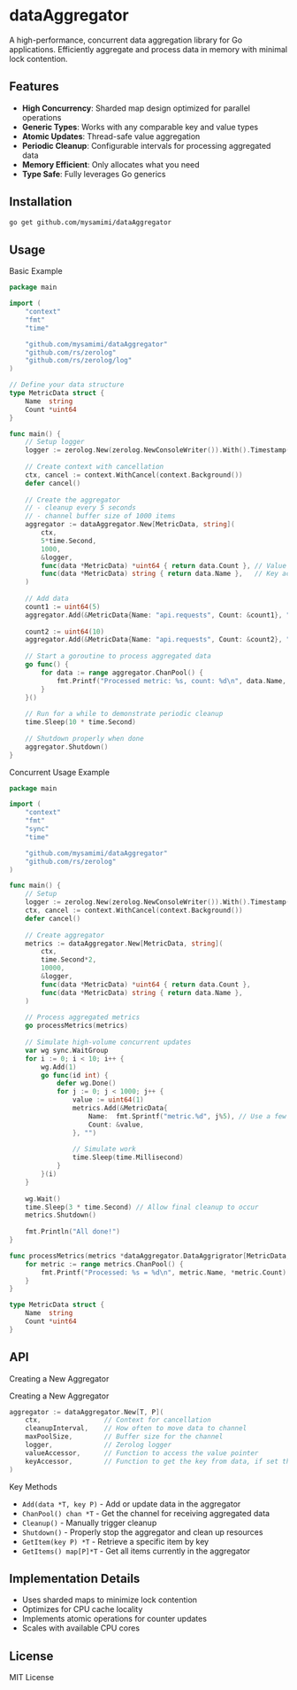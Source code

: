 # dataAggregator


A high-performance, concurrent data aggregation library for Go applications. Efficiently aggregate and process data in memory with minimal lock contention.

## Features

- **High Concurrency**: Sharded map design optimized for parallel operations
- **Generic Types**: Works with any comparable key and value types
- **Atomic Updates**: Thread-safe value aggregation
- **Periodic Cleanup**: Configurable intervals for processing aggregated data
- **Memory Efficient**: Only allocates what you need
- **Type Safe**: Fully leverages Go generics

## Installation

```bash
go get github.com/mysamimi/dataAggregator
```

## Usage
Basic Example

```go
package main

import (
    "context"
    "fmt"
    "time"

    "github.com/mysamimi/dataAggregator"
    "github.com/rs/zerolog"
    "github.com/rs/zerolog/log"
)

// Define your data structure
type MetricData struct {
    Name  string
    Count *uint64
}

func main() {
    // Setup logger
    logger := zerolog.New(zerolog.NewConsoleWriter()).With().Timestamp().Logger()
    
    // Create context with cancellation
    ctx, cancel := context.WithCancel(context.Background())
    defer cancel()
    
    // Create the aggregator
    // - cleanup every 5 seconds
    // - channel buffer size of 1000 items
    aggregator := dataAggregator.New[MetricData, string](
        ctx,
        5*time.Second,
        1000,
        &logger,
        func(data *MetricData) *uint64 { return data.Count }, // Value accessor
        func(data *MetricData) string { return data.Name },   // Key accessor
    )
    
    // Add data
    count1 := uint64(5)
    aggregator.Add(&MetricData{Name: "api.requests", Count: &count1}, "")
    
    count2 := uint64(10)
    aggregator.Add(&MetricData{Name: "api.requests", Count: &count2}, "")
    
    // Start a goroutine to process aggregated data
    go func() {
        for data := range aggregator.ChanPool() {
            fmt.Printf("Processed metric: %s, count: %d\n", data.Name, *data.Count)
        }
    }()
    
    // Run for a while to demonstrate periodic cleanup
    time.Sleep(10 * time.Second)
    
    // Shutdown properly when done
    aggregator.Shutdown()
}
```
Concurrent Usage Example
```go
package main

import (
    "context"
    "fmt"
    "sync"
    "time"

    "github.com/mysamimi/dataAggregator"
    "github.com/rs/zerolog"
)

func main() {
    // Setup
    logger := zerolog.New(zerolog.NewConsoleWriter()).With().Timestamp().Logger()
    ctx, cancel := context.WithCancel(context.Background())
    defer cancel()
    
    // Create aggregator
    metrics := dataAggregator.New[MetricData, string](
        ctx,
        time.Second*2,
        10000,
        &logger,
        func(data *MetricData) *uint64 { return data.Count },
        func(data *MetricData) string { return data.Name },
    )
    
    // Process aggregated metrics
    go processMetrics(metrics)
    
    // Simulate high-volume concurrent updates
    var wg sync.WaitGroup
    for i := 0; i < 10; i++ {
        wg.Add(1)
        go func(id int) {
            defer wg.Done()
            for j := 0; j < 1000; j++ {
                value := uint64(1)
                metrics.Add(&MetricData{
                    Name:  fmt.Sprintf("metric.%d", j%5), // Use a few different metrics
                    Count: &value,
                }, "")
                
                // Simulate work
                time.Sleep(time.Millisecond)
            }
        }(i)
    }
    
    wg.Wait()
    time.Sleep(3 * time.Second) // Allow final cleanup to occur
    metrics.Shutdown()
    
    fmt.Println("All done!")
}

func processMetrics(metrics *dataAggregator.DataAggrigrator[MetricData, string]) {
    for metric := range metrics.ChanPool() {
        fmt.Printf("Processed: %s = %d\n", metric.Name, *metric.Count)
    }
}

type MetricData struct {
    Name  string
    Count *uint64
}
```

## API

Creating a New Aggregator

Creating a New Aggregator
```go
aggregator := dataAggregator.New[T, P](
    ctx,                // Context for cancellation
    cleanupInterval,    // How often to move data to channel
    maxPoolSize,        // Buffer size for the channel
    logger,             // Zerolog logger
    valueAccessor,      // Function to access the value pointer
    keyAccessor,        // Function to get the key from data, if set this nil, can set key in Add method
)
```

Key Methods

* ```Add(data *T, key P)``` - Add or update data in the aggregator
* ```ChanPool() chan *T``` - Get the channel for receiving aggregated data
* ```Cleanup()``` - Manually trigger cleanup
* ```Shutdown()``` - Properly stop the aggregator and clean up resources
* ```GetItem(key P) *T``` - Retrieve a specific item by key
* ```GetItems() map[P]*T``` - Get all items currently in the aggregator

## Implementation Details

* Uses sharded maps to minimize lock contention
* Optimizes for CPU cache locality
* Implements atomic operations for counter updates
* Scales with available CPU cores


## License
MIT License